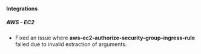 
#### Integrations
##### AWS - EC2
- Fixed an issue where **aws-ec2-authorize-security-group-ingress-rule** failed due to invalid extraction of arguments.